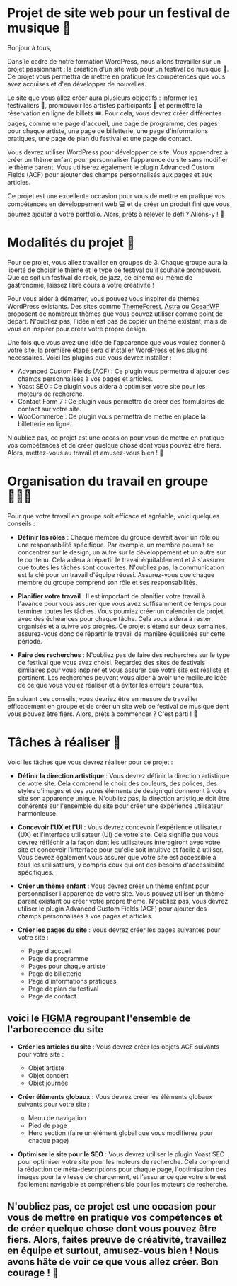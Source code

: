 # Projet de site web pour un festival de musique 🎵

Bonjour à tous,

Dans le cadre de notre formation WordPress, nous allons travailler sur un projet passionnant : la création d'un site web pour un festival de musique 🎪. Ce projet vous permettra de mettre en pratique les compétences que vous avez acquises et d'en développer de nouvelles.

Le site que vous allez créer aura plusieurs objectifs : informer les festivaliers 🎉, promouvoir les artistes participants 🎤 et permettre la réservation en ligne de billets 🎟️. Pour cela, vous devrez créer différentes pages, comme une page d'accueil, une page de programme, des pages pour chaque artiste, une page de billetterie, une page d'informations pratiques, une page de plan du festival et une page de contact.

Vous devrez utiliser WordPress pour développer ce site. Vous apprendrez à créer un thème enfant pour personnaliser l'apparence du site sans modifier le thème parent. Vous utiliserez également le plugin Advanced Custom Fields (ACF) pour ajouter des champs personnalisés aux pages et aux articles.

Ce projet est une excellente occasion pour vous de mettre en pratique vos compétences en développement web 💻 et de créer un produit fini que vous pourrez ajouter à votre portfolio. Alors, prêts à relever le défi ? Allons-y ! 🚀

# Modalités du projet 📝

Pour ce projet, vous allez travailler en groupes de 3. Chaque groupe aura la liberté de choisir le thème et le type de festival qu'il souhaite promouvoir. Que ce soit un festival de rock, de jazz, de cinéma ou même de gastronomie, laissez libre cours à votre créativité !

Pour vous aider à démarrer, vous pouvez vous inspirer de thèmes WordPress existants. Des sites comme [ThemeForest](https://themeforest.net/category/wordpress), [Astra](https://wpastra.com/) ou [OceanWP](https://oceanwp.org/) proposent de nombreux thèmes que vous pouvez utiliser comme point de départ. N'oubliez pas, l'idée n'est pas de copier un thème existant, mais de vous en inspirer pour créer votre propre design.

Une fois que vous avez une idée de l'apparence que vous voulez donner à votre site, la première étape sera d'installer WordPress et les plugins nécessaires. Voici les plugins que vous devrez installer :

- Advanced Custom Fields (ACF) : Ce plugin vous permettra d'ajouter des champs personnalisés à vos pages et articles.
- Yoast SEO : Ce plugin vous aidera à optimiser votre site pour les moteurs de recherche.
- Contact Form 7 : Ce plugin vous permettra de créer des formulaires de contact sur votre site.
- WooCommerce : Ce plugin vous permettra de mettre en place la billetterie en ligne.

N'oubliez pas, ce projet est une occasion pour vous de mettre en pratique vos compétences et de créer quelque chose dont vous pouvez être fiers. Alors, mettez-vous au travail et amusez-vous bien ! 🎉

# Organisation du travail en groupe 🧑‍🤝‍🧑

Pour que votre travail en groupe soit efficace et agréable, voici quelques conseils :

- **Définir les rôles** : Chaque membre du groupe devrait avoir un rôle ou une responsabilité spécifique. Par exemple, un membre pourrait se concentrer sur le design, un autre sur le développement et un autre sur le contenu. Cela aidera à répartir le travail équitablement et à s'assurer que toutes les tâches sont couvertes. N'oubliez pas, la communication est la clé pour un travail d'équipe réussi. Assurez-vous que chaque membre du groupe comprend son rôle et ses responsabilités.

- **Planifier votre travail** : Il est important de planifier votre travail à l'avance pour vous assurer que vous avez suffisamment de temps pour terminer toutes les tâches. Vous pourriez créer un calendrier de projet avec des échéances pour chaque tâche. Cela vous aidera à rester organisés et à suivre vos progrès. Ce projet s'étend sur deux semaines, assurez-vous donc de répartir le travail de manière équilibrée sur cette période.

- **Faire des recherches** : N'oubliez pas de faire des recherches sur le type de festival que vous avez choisi. Regardez des sites de festivals similaires pour vous inspirer et vous assurer que votre site est réaliste et pertinent. Les recherches peuvent vous aider à avoir une meilleure idée de ce que vous voulez réaliser et à éviter les erreurs courantes.

En suivant ces conseils, vous devriez être en mesure de travailler efficacement en groupe et de créer un site web de festival de musique dont vous pouvez être fiers. Alors, prêts à commencer ? C'est parti ! 🚀

# Tâches à réaliser 📝

Voici les tâches que vous devrez réaliser pour ce projet :

- **Définir la direction artistique** : Vous devrez définir la direction artistique de votre site. Cela comprend le choix des couleurs, des polices, des styles d'images et des autres éléments de design qui donneront à votre site son apparence unique. N'oubliez pas, la direction artistique doit être cohérente sur l'ensemble du site pour créer une expérience utilisateur harmonieuse.

- **Concevoir l'UX et l'UI** : Vous devrez concevoir l'expérience utilisateur (UX) et l'interface utilisateur (UI) de votre site. Cela signifie que vous devrez réfléchir à la façon dont les utilisateurs interagiront avec votre site et concevoir l'interface pour qu'elle soit intuitive et facile à utiliser. Vous devrez également vous assurer que votre site est accessible à tous les utilisateurs, y compris ceux qui ont des besoins d'accessibilité spécifiques.

- **Créer un thème enfant** : Vous devrez créer un thème enfant pour personnaliser l'apparence de votre site. Vous pouvez utiliser un thème parent existant ou créer votre propre thème. N'oubliez pas, vous devrez utiliser le plugin Advanced Custom Fields (ACF) pour ajouter des champs personnalisés à vos pages et articles.

- **Créer les pages du site** : Vous devrez créer les pages suivantes pour votre site :

  - Page d'accueil
  - Page de programme
  - Pages pour chaque artiste
  - Page de billetterie
  - Page d'informations pratiques
  - Page de plan du festival
  - Page de contact

## voici le [FIGMA](https://www.figma.com/file/yLw46yp90ZNQNxnWGsaCrd/Festival-P7) regroupant l'ensemble de l'arborecence du site

- **Créer les articles du site** : Vous devrez créer les objets ACF suivants pour votre site :

  - Objet artiste
  - Objet concert
  - Objet journée

- **Créer éléments globaux** : Vous devrez créer les éléments globaux suivants pour votre site :

  - Menu de navigation
  - Pied de page
  - Hero section (faire un élément global que vous modifierez pour chaque page)

- **Optimiser le site pour le SEO** : Vous devrez utiliser le plugin Yoast SEO pour optimiser votre site pour les moteurs de recherche. Cela comprend la rédaction de méta-descriptions pour chaque page, l'optimisation des images pour la vitesse de chargement, et l'assurance que votre site est facilement navigable et compréhensible pour les moteurs de recherche.

## N'oubliez pas, ce projet est une occasion pour vous de mettre en pratique vos compétences et de créer quelque chose dont vous pouvez être fiers. Alors, faites preuve de créativité, travaillez en équipe et surtout, amusez-vous bien ! Nous avons hâte de voir ce que vous allez créer. Bon courage ! 🚀
